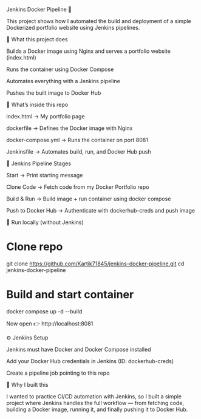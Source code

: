 Jenkins Docker Pipeline 🚀

This project shows how I automated the build and deployment of a simple Dockerized portfolio website using Jenkins pipelines.

📌 What this project does

Builds a Docker image using Nginx and serves a portfolio website (index.html)

Runs the container using Docker Compose

Automates everything with a Jenkins pipeline

Pushes the built image to Docker Hub

📂 What’s inside this repo

index.html → My portfolio page

dockerfile → Defines the Docker image with Nginx

docker-compose.yml → Runs the container on port 8081

Jenkinsfile → Automates build, run, and Docker Hub push

🔄 Jenkins Pipeline Stages

Start → Print starting message

Clone Code → Fetch code from my Docker Portfolio repo

Build & Run → Build image + run container using docker compose

Push to Docker Hub → Authenticate with dockerhub-creds and push image

🐳 Run locally (without Jenkins)
# Clone repo
git clone https://github.com/Kartik71845/jenkins-docker-pipeline.git
cd jenkins-docker-pipeline

# Build and start container
docker compose up -d --build


Now open 👉 http://localhost:8081

⚙️ Jenkins Setup

Jenkins must have Docker and Docker Compose installed

Add your Docker Hub credentials in Jenkins (ID: dockerhub-creds)

Create a pipeline job pointing to this repo

🎯 Why I built this

I wanted to practice CI/CD automation with Jenkins, so I built a simple project where Jenkins handles the full workflow — from fetching code, building a Docker image, running it, and finally pushing it to Docker Hub.
